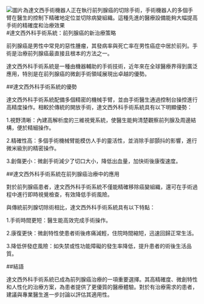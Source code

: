![圖片為達文西手術機器人正在執行前列腺癌的切除手術，手術機器人的多個手臂在醫生的控制下精確地定位並切除病變組織。這種先進的醫療設備能夠大幅提高手術的精確度和治療效果](https://i.imgur.com/qKr0WdM.jpeg)
#達文西外科手術系統：前列腺癌的新治療策略

前列腺癌是男性中常見的惡性腫瘤，其發病率與死亡率在男性癌症中居於前列。手術是治療前列腺癌最直接且根本的方法之一。

達文西外科手術系統是一種由機器輔助的手術技術，近年來在全球醫療界得到廣泛應用，特別是在前列腺癌的微創手術領域展現出卓越的優勢。

##達文西外科手術系統的優勢

達文西外科手術系統配備多個精密的機械手臂，並由手術醫生通過控制台操控進行高精度操作。相較於傳統的開放手術，達文西外科手術系統具有以下明顯優勢：

1.視野清晰：內建高解析度的三維視覺系統，使醫生能夠清楚觀察前列腺及周邊結構，便於精細操作。

2.精確性高：多個手術機械臂能模仿人手的靈活性，並消除手部顫抖的影響，進行微米級別的精密操作。

3.創傷更小：微創手術減少了切口大小，降低出血量，加快術後康復速度。

##達文西外科手術系統在前列腺癌治療中的應用

對於前列腺癌患者，達文西外科手術系統不僅能精確移除癌變組織，還可在手術過程中進行即時視覺檢查，有效降低手術風險。

與傳統前列腺切除術相比，達文西外科手術系統具有以下特點：

1.手術時間更短：醫生能高效完成手術操作。

2.康復更快：微創特性使患者術後疼痛減輕，住院時間縮短，迅速回歸正常生活。

3.降低併發症風險：如失禁或性功能障礙的發生率降低，提升患者的術後生活品質。

##結語

達文西外科手術系統已成為前列腺癌治療的一項重要選擇。其高精確度、微創特性和人性化的治療方案，為患者提供了更優質的醫療體驗。對於有治療需求的患者，建議與專業醫生進一步討論以評估其適用性。

